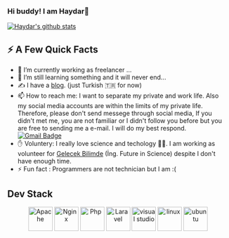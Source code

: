### Hi buddy! I am Haydar👋

[![Haydar's github stats](https://github-readme-stats.vercel.app/api?username=haydar&count_private=true&show_icons=true&theme=tokyonight&hide=prs)](https://github.com/haydar/github-readme-stats)

## ⚡️ A Few Quick Facts

- 🔭 I’m currently working as freelancer ...
- 🌱 I’m still learning something and it will never end...
- ✍️ I have a [blog](https://haydarsahin.com). (just Turkish 🇹🇷 for now)
- 📫 How to reach me: I want to separate my private and work life. Also my social media accounts are within the limits of my private life. Therefore, please don't send messege through social media, If you didn't met me, you are not familiar or I didn't follow you before but you are free to sending me a e-mail. I will do my best respond. [![Gmail Badge](https://img.shields.io/badge/-haydarsahin34@gmail.com-c14438?style=flat-square&logo=Gmail&logoColor=white&link=mailto:haydarsahin34@gmail.com)](mailto:haydarsahin34@gmail.com)
- ✋ Voluntery: I really love science and techology 🧬🔭. I am working as volunteer for [Gelecek Bilimde](http://gelecekbilimde.net/) (İng. Future in Science) despite I don't have enough time.
- ⚡ Fun fact : Programmers are not technician but I am  :( 

## Dev Stack
<p align="center">
     <img src="https://devicon.dev/devicon.git/icons/apache/apache-original-wordmark.svg" alt="Apache" width="55" height="55"/> 
    <img src="https://devicon.dev/devicon.git/icons/nginx/nginx-original.svg" alt="Nginx" width="55" height="55"/> 
     <img src="https://devicon.dev/devicon.git/icons/php/php-plain.svg" alt="Php" width="55" height="55"/> 
     <img src="https://devicon.dev/devicon.git/icons/laravel/laravel-plain.svg" alt="Laravel" width="55" height="55"/> 
   <img src="https://cdn.worldvectorlogo.com/logos/visual-studio-code.svg" alt="visual studio" width="55" height="55"/> 
  <img src="https://devicons.github.io/devicon/devicon.git/icons/linux/linux-original.svg" alt="linux" width="55" height="55"/> 
  <img src="https://devicons.github.io/devicon/devicon.git/icons/ubuntu/ubuntu-plain.svg" alt="ubuntu" width="55" height="55"/> 
 </p>
